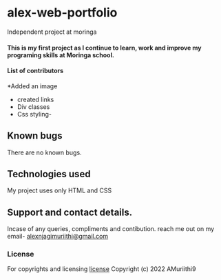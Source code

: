 # alex-web-portfolio
Independent project at moringa

#### This is my first project as I continue to learn, work and improve my programing skills at Moringa school.

#### List of contributors

*Added an image

- created links
- Div classes
- Css styling-

## Known bugs

There are no known bugs.

## Technologies used

My project uses only HTML and CSS

## Support and contact details.

Incase of any queries, compliments and contibution. reach me out on my email- alexnjagimuriithi@gmail.com

### License

For copyrights and licensing [license](LICENSE)
Copyright (c) 2022 AMuriithi9
